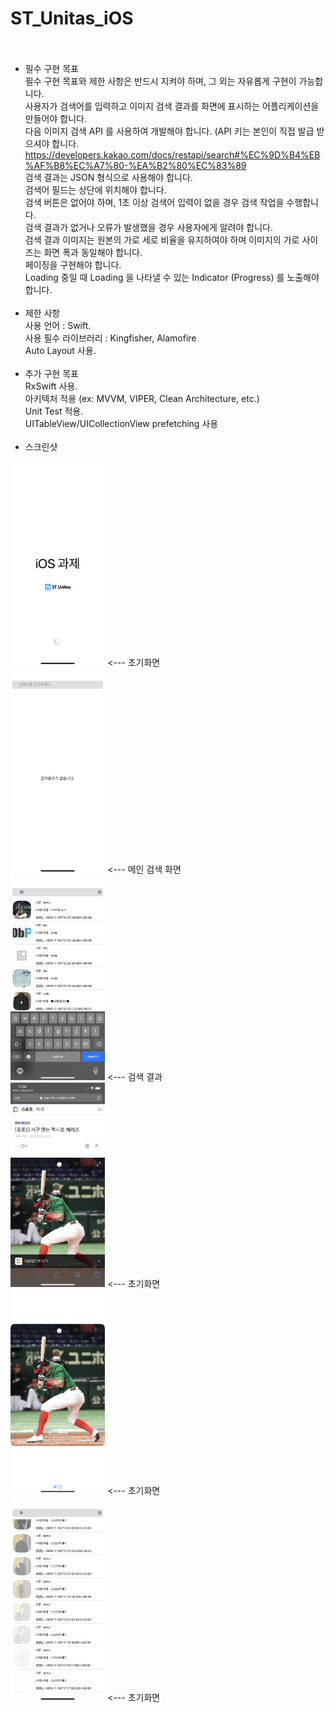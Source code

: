 # ST_Unitas_iOS <br> <br>
- 필수 구현 목표 <br>
필수 구현 목표와 제한 사항은 반드시 지켜야 하며, 그 외는 자유롭게 구현이 가능합니다. <br>
사용자가 검색어를 입력하고 이미지 검색 결과를 화면에 표시하는 어플리케이션을 만들어야 합니다. <br>
다음 이미지 검색 API 를 사용하여 개발해야 합니다. (API 키는 본인이 직접 발급 받으셔야 합니다. <br>
https://developers.kakao.com/docs/restapi/search#%EC%9D%B4%EB%AF%B8%EC%A7%80-%EA%B2%80%EC%83%89 <br>
검색 결과는 JSON 형식으로 사용해야 합니다. <br>
검색어 필드는 상단에 위치해야 합니다. <br>
검색 버튼은 없어야 하며, 1초 이상 검색어 입력이 없을 경우 검색 작업을 수행합니다. <br>
검색 결과가 없거나 오류가 발생했을 경우 사용자에게 알려야 합니다. <br>
검색 결과 이미지는 원본의 가로 세로 비율을 유지하여야 하며 이미지의 가로 사이즈는 화면 폭과 동일해야 합니다. <br>
페이징을 구현해야 합니다. <br>
Loading 중일 때 Loading 을 나타낼 수 있는 Indicator (Progress) 를 노출해야합니다. <br> <br>
- 제한 사항 <br>
사용 언어 : Swift. <br>
사용 필수 라이브러리 : Kingfisher, Alamofire <br>
Auto Layout 사용. <br> <br>
- 추가 구현 목표 <br>
RxSwift 사용. <br>
아키텍처 적용 (ex: MVVM, VIPER, Clean Architecture, etc.) <br>
Unit Test 적용. <br>
UITableView/UICollectionView prefetching 사용 <br> <br>
- 스크린샷 <br>
<div style="float:left;">
<div style="float:left;">
  <img src="./ScreenShot/IMG_0124.PNG" width="30%">
  <span><--- 초기화면</span>
</div>
<div style="float:left;">
  <img src="./ScreenShot/IMG_0125.PNG" width="30%">
  <span><--- 메인 검색 화면</span>
</div>
<div style="float:left;">
  <img src="./ScreenShot/IMG_0126.PNG" width="30%">
  <span><--- 검색 결과</span>
</div>
<div style="float:left;">
  <img src="./ScreenShot/IMG_0127.PNG" width="30%">
  <span><--- 초기화면</span>
</div>
<div style="float:left;">
  <img src="./ScreenShot/IMG_0128.PNG" width="30%">
  <span><--- 초기화면</span>
</div>
<div style="float:left;">
  <img src="./ScreenShot/IMG_0129.PNG" width="30%">
  <span><--- 초기화면</span>
</div>
</div>
